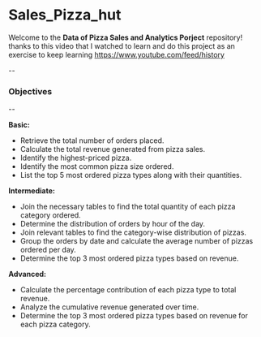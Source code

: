 # Sales_Pizza_hut

Welcome to the **Data of Pizza Sales and Analytics Porject** repository! thanks to this video that I watched to learn and do this project as an exercise to keep learning https://www.youtube.com/feed/history

--
### Objectives
-- 

**Basic:**

- Retrieve the total number of orders placed.
- Calculate the total revenue generated from pizza sales.
- Identify the highest-priced pizza.
- Identify the most common pizza size ordered.
- List the top 5 most ordered pizza types along with their quantities.


**Intermediate:**

- Join the necessary tables to find the total quantity of each pizza category ordered.
- Determine the distribution of orders by hour of the day.
- Join relevant tables to find the category-wise distribution of pizzas.
- Group the orders by date and calculate the average number of pizzas ordered per day.
- Determine the top 3 most ordered pizza types based on revenue.

**Advanced:**

- Calculate the percentage contribution of each pizza type to total revenue.
- Analyze the cumulative revenue generated over time.
- Determine the top 3 most ordered pizza types based on revenue for each pizza category.
